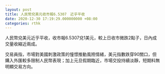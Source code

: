 ```yaml
---
layout: post
title: 人民幣兌美元收市報6.5307　近乎平收
date: 2020-12-30 17:19:29.000000000 +08:00
categories: rthk
---
```


人民幣兌美元近乎平收，收市報6.5307兌1美元，較上日收市微跌2點子，日內成交量收縮近兩成。

交易員指，市場對美國刺激政策的憧憬推動風險情緒，美元指數跌穿90關口，但購入外匯較多限制人民幣表現；加上元旦假期臨近，市場交投持續淡靜，短期料無明顯交易方向。
